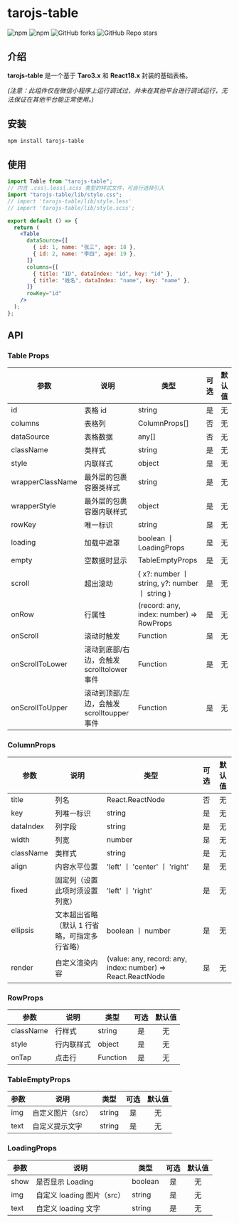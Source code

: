 # tarojs-table

<img alt="npm" src="https://img.shields.io/npm/v/cookie-utils-js?logo=npm&color=%234ac41c">
<img alt="npm" src="https://img.shields.io/npm/dm/cookie-utils-js?logo=npm&color=%234ac41c">
<img alt="GitHub forks" src="https://img.shields.io/github/forks/chutao-zhang/sleek-design-hooks?logo=github&color=%234ac41c">
<img alt="GitHub Repo stars" src="https://img.shields.io/github/stars/chutao-zhang/cookie-utils-js?logo=github&color=%234ac41c">

## 介绍

**tarojs-table** 是一个基于 **Taro3.x** 和 **React18.x** 封装的基础表格。

_(注意：此组件仅在微信小程序上运行调试过，并未在其他平台进行调试运行，无法保证在其他平台能正常使用。)_

## 安装

```sh
npm install tarojs-table
```

## 使用

```jsx
import Table from "tarojs-table";
// 内含 .css|.less|.scss 类型的样式文件，可自行选择引入
import "tarojs-table/lib/style.css";
// import 'tarojs-table/lib/style.less'
// import 'tarojs-table/lib/style.scss';

export default () => {
  return (
    <Table
      dataSource={[
        { id: 1, name: "张三", age: 18 },
        { id: 2, name: "李四", age: 19 },
      ]}
      columns={[
        { title: "ID", dataIndex: "id", key: "id" },
        { title: "姓名", dataIndex: "name", key: "name" },
      ]}
      rowKey="id"
    />
  );
};
```

## API

### Table Props

| 参数             | 说明                                       | 类型                                           | 可选 | 默认值 |
| ---------------- | ------------------------------------------ | ---------------------------------------------- | :--: | :----: |
| id               | 表格 id                                    | string                                         |  是  |   无   |
| columns          | 表格列                                     | ColumnProps[]                                  |  否  |   无   |
| dataSource       | 表格数据                                   | any[]                                          |  否  |   无   |
| className        | 类样式                                     | string                                         |  是  |   无   |
| style            | 内联样式                                   | object                                         |  是  |   无   |
| wrapperClassName | 最外层的包裹容器类样式                     | string                                         |  是  |   无   |
| wrapperStyle     | 最外层的包裹容器内联样式                   | object                                         |  是  |   无   |
| rowKey           | 唯一标识                                   | string                                         |  是  |   无   |
| loading          | 加载中遮罩                                 | boolean 丨 LoadingProps                        |  是  |   无   |
| empty            | 空数据时显示                               | TableEmptyProps                                |  是  |   无   |
| scroll           | 超出滚动                                   | { x?: number 丨 string, y?: number 丨 string } |  是  |   无   |
| onRow            | 行属性                                     | (record: any, index: number) => RowProps       |  是  |   无   |
| onScroll         | 滚动时触发                                 | Function                                       |  是  |   无   |
| onScrollToLower  | 滚动到底部/右边，会触发 scrolltolower 事件 | Function                                       |  是  |   无   |
| onScrollToUpper  | 滚动到顶部/左边，会触发 scrolltoupper 事件 | Function                                       |  是  |   无   |

### ColumnProps

| 参数      | 说明                                          | 类型                                                        | 可选 | 默认值 |
| --------- | --------------------------------------------- | ----------------------------------------------------------- | :--: | :----: |
| title     | 列名                                          | React.ReactNode                                             |  否  |   无   |
| key       | 列唯一标识                                    | string                                                      |  是  |   无   |
| dataIndex | 列字段                                        | string                                                      |  是  |   无   |
| width     | 列宽                                          | number                                                      |  是  |   无   |
| className | 类样式                                        | string                                                      |  是  |   无   |
| align     | 内容水平位置                                  | 'left' 丨 'center' 丨 'right'                               |  是  |   无   |
| fixed     | 固定列（设置此项时须设置列宽）                | 'left' 丨 'right'                                           |  是  |   无   |
| ellipsis  | 文本超出省略（默认 1 行省略，可指定多行省略） | boolean 丨 number                                           |  是  |   无   |
| render    | 自定义渲染内容                                | (value: any, record: any, index: number) => React.ReactNode |  是  |   无   |

### RowProps

| 参数      | 说明       | 类型     | 可选 | 默认值 |
| --------- | ---------- | -------- | :--: | :----: |
| className | 行样式     | string   |  是  |   无   |
| style     | 行内联样式 | object   |  是  |   无   |
| onTap     | 点击行     | Function |  是  |   无   |

### TableEmptyProps

| 参数 | 说明              | 类型   | 可选 | 默认值 |
| ---- | ----------------- | ------ | :--: | :----: |
| img  | 自定义图片（src） | string |  是  |   无   |
| text | 自定义提示文字    | string |  是  |   无   |

### LoadingProps

| 参数 | 说明                       | 类型    | 可选 | 默认值 |
| ---- | -------------------------- | ------- | :--: | :----: |
| show | 是否显示 Loading           | boolean |  是  |   无   |
| img  | 自定义 loading 图片（src） | string  |  是  |   无   |
| text | 自定义 loading 文字        | string  |  是  |   无   |

